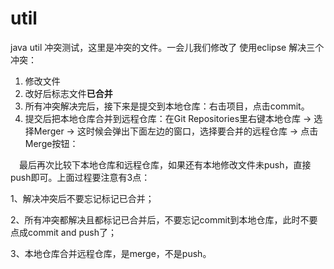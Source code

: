 
# util
java util
冲突测试，这里是冲突的文件。一会儿我们修改了
使用eclipse 解决三个冲突：
1. 修改文件
2. 改好后标志文件**已合并**
3. 所有冲突解决完后，接下来是提交到本地仓库：右击项目，点击commit。
4. 提交后把本地仓库合并到远程仓库：在Git Repositories里右键本地仓库 -> 选择Merger -> 这时候会弹出下面左边的窗口，选择要合并的远程仓库 -> 点击Merge按钮：

　最后再次比较下本地仓库和远程仓库，如果还有本地修改文件未push，直接push即可。上面过程要注意有3点：

1、解决冲突后不要忘记标记已合并；

2、所有冲突都解决且都标记已合并后，不要忘记commit到本地仓库，此时不要点成commit and push了；

3、本地仓库合并远程仓库，是merge，不是push。
